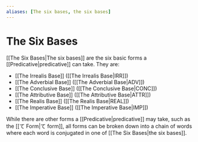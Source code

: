 ```yaml
---
aliases: [The six bases, the six bases]
---
```

# The Six Bases
[[The Six Bases|The six bases]] are the six basic forms a [[Predicative|predicative]] can take. They are:

- [[The Irrealis Base]] ([[The Irrealis Base|IRR]])
- [[The Adverbial Base]] ([[The Adverbial Base|ADV]])
- [[The Conclusive Base]] ([[The Conclusive Base|CONC]])
- [[The Attributive Base]] ([[The Attributive Base|ATTR]])
- [[The Realis Base]] ([[The Realis Base|REAL]])
- [[The Imperative Base]] ([[The Imperative Base|IMP]])

While there are other forms a [[Predicative|predicative]] may take, such as the [[て Form|て form]], all forms can be broken down into a chain of words where each word is conjugated in one of [[The Six Bases|the six bases]].



